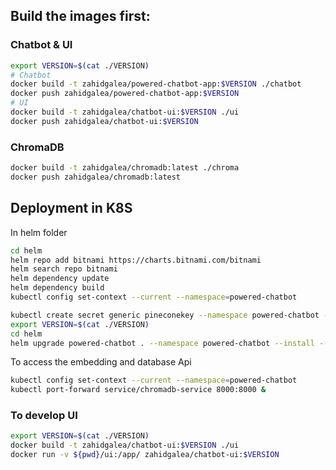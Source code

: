 ###    

## Build the images first:

### Chatbot & UI

```bash
export VERSION=$(cat ./VERSION)
# Chatbot
docker build -t zahidgalea/powered-chatbot-app:$VERSION ./chatbot
docker push zahidgalea/powered-chatbot-app:$VERSION
# UI
docker build -t zahidgalea/chatbot-ui:$VERSION ./ui
docker push zahidgalea/chatbot-ui:$VERSION
```

### ChromaDB

```bash
docker build -t zahidgalea/chromadb:latest ./chroma
docker push zahidgalea/chromadb:latest
```

## Deployment in K8S

In helm folder

```bash
cd helm
helm repo add bitnami https://charts.bitnami.com/bitnami
helm search repo bitnami
helm dependency update
helm dependency build
kubectl config set-context --current --namespace=powered-chatbot
```

```bash
kubectl create secret generic pineconekey --namespace powered-chatbot --from-file=./pineconekey.txt
export VERSION=$(cat ./VERSION)
cd helm
helm upgrade powered-chatbot . --namespace powered-chatbot --install --create-namespace --debug --set app_version=$VERSION
```

To access the embedding and database Api

```bash
kubectl config set-context --current --namespace=powered-chatbot
kubectl port-forward service/chromadb-service 8000:8000 &
```

### To develop UI

```bash
export VERSION=$(cat ./VERSION)
docker build -t zahidgalea/chatbot-ui:$VERSION ./ui
docker run -v ${pwd}/ui:/app/ zahidgalea/chatbot-ui:$VERSION
```